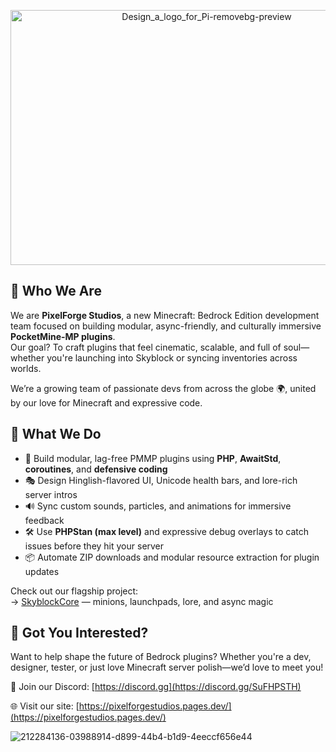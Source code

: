 
<p align="center">
<img width="612" height="408" alt="Design_a_logo_for_Pi-removebg-preview" src="https://github.com/user-attachments/assets/0e6351fb-84ed-4027-9cbb-fde0cac41290" />
</p>


## 🧱 Who We Are
We are **PixelForge Studios**, a new Minecraft: Bedrock Edition development team focused on building modular, async-friendly, and culturally immersive **PocketMine-MP plugins**.  
Our goal? To craft plugins that feel cinematic, scalable, and full of soul—whether you're launching into Skyblock or syncing inventories across worlds.

We’re a growing team of passionate devs from across the globe 🌍, united by our love for Minecraft and expressive code.

## 🔧 What We Do

- 🧩 Build modular, lag-free PMMP plugins using **PHP**, **AwaitStd**, **coroutines**, and **defensive coding**
- 🎭 Design Hinglish-flavored UI, Unicode health bars, and lore-rich server intros
- 🔊 Sync custom sounds, particles, and animations for immersive feedback
- 🛠️ Use **PHPStan (max level)** and expressive debug overlays to catch issues before they hit your server
- 📦 Automate ZIP downloads and modular resource extraction for plugin updates

Check out our flagship project:  
→ [SkyblockCore](https://github.com/pixelforge-studios-PMMP/SkyblockCore) — minions, launchpads, lore, and async magic

## 💬 Got You Interested?
Want to help shape the future of Bedrock plugins? Whether you're a dev, designer, tester, or just love Minecraft server polish—we’d love to meet you!

👥 Join our Discord: [https://discord.gg](https://discord.gg/SuFHPSTH)

🌐 Visit our site: [https://pixelforgestudios.pages.dev/](https://pixelforgestudios.pages.dev/)

![212284136-03988914-d899-44b4-b1d9-4eeccf656e44](https://github.com/user-attachments/assets/8337b686-8c53-48c2-bedd-bb615ffe8537)
